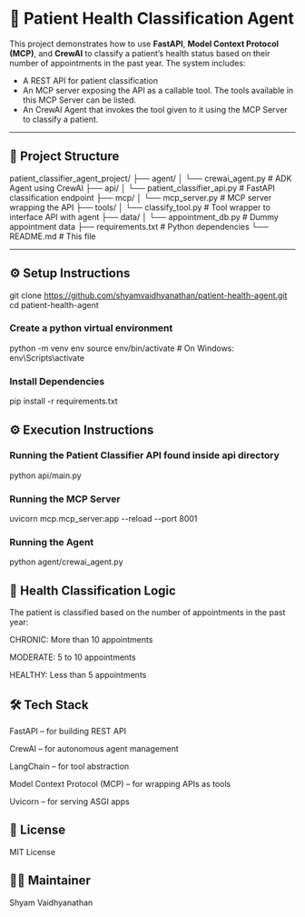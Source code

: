 # 🏥 Patient Health Classification Agent

This project demonstrates how to use **FastAPI**, **Model Context Protocol (MCP)**, and **CrewAI** to classify a patient’s health status based on their number of appointments in the past year. The system includes:

- A REST API for patient classification
- An MCP server exposing the API as a callable tool. The tools available in this MCP Server can be listed.
- An CrewAI Agent that invokes the tool given to it using the MCP Server to classify a patient.



---


## 📁 Project Structure

patient_classifier_agent_project/
├── agent/
│ └── crewai_agent.py # ADK Agent using CrewAI
├── api/
│ └── patient_classifier_api.py # FastAPI classification endpoint
├── mcp/
│ └── mcp_server.py # MCP server wrapping the API
├── tools/
│ └── classify_tool.py # Tool wrapper to interface API with agent
├── data/
│ └── appointment_db.py # Dummy appointment data
├── requirements.txt # Python dependencies
└── README.md # This file



---

## ⚙️ Setup Instructions

git clone https://github.com/shyamvaidhyanathan/patient-health-agent.git
cd patient-health-agent



### Create a python virtual environment
python -m venv env
source env/bin/activate   # On Windows: env\Scripts\activate

### Install Dependencies
pip install -r requirements.txt



## ⚙️ Execution  Instructions

### Running the Patient Classifier API found inside api directory
python api/main.py


### Running the MCP Server  
uvicorn mcp.mcp_server:app --reload --port 8001


### Running the Agent 
python agent/crewai_agent.py




## 🧠 Health Classification Logic
The patient is classified based on the number of appointments in the past year:

CHRONIC: More than 10 appointments

MODERATE: 5 to 10 appointments

HEALTHY: Less than 5 appointments



## 🛠️ Tech Stack
FastAPI – for building REST API

CrewAI – for autonomous agent management

LangChain – for tool abstraction

Model Context Protocol (MCP) – for wrapping APIs as tools

Uvicorn – for serving ASGI apps



## 📄 License
MIT License


## 🙋‍♀️ Maintainer
Shyam Vaidhyanathan